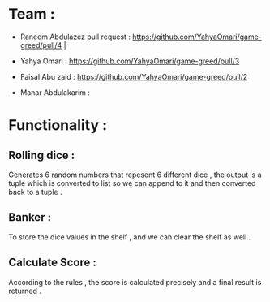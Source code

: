 # Team : 

- Raneem Abdulazez  pull request : https://github.com/YahyaOmari/game-greed/pull/4  | 

- Yahya Omari : https://github.com/YahyaOmari/game-greed/pull/3
- Faisal Abu zaid : https://github.com/YahyaOmari/game-greed/pull/2
- Manar Abdulakarim :


# Functionality :

## Rolling dice :
Generates 6 random numbers that repesent 6 different dice , the output is a tuple which is converted to list so we can append to it and then converted back to a tuple .

## Banker :
To store the dice values in the shelf , and we can clear the shelf as well .

## Calculate Score : 
According to the rules , the score is calculated precisely and a final result is returned .



